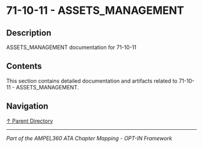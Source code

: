 # 71-10-11 - ASSETS_MANAGEMENT

## Description

ASSETS_MANAGEMENT documentation for 71-10-11

## Contents

This section contains detailed documentation and artifacts related to 71-10-11 - ASSETS_MANAGEMENT.

## Navigation

[↑ Parent Directory](../README.md)

---

*Part of the AMPEL360 ATA Chapter Mapping - OPT-IN Framework*
